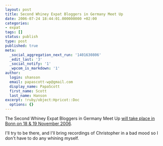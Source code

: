 ```yaml
---
layout: post
title: Second Whiney Expat Bloggers in Germany Meet Up
date: 2006-07-24 18:44:01.000000000 +02:00
categories:
- expat
tags: []
status: publish
type: post
published: true
meta:
  _social_aggregation_next_run: '1401630806'
  _edit_last: '3'
  _social_notify: '1'
  _wpcom_is_markdown: '1'
author:
  login: shanson
  email: papascott-wp@gmail.com
  display_name: PapaScott
  first_name: Scott
  last_name: Hanson
excerpt: !ruby/object:Hpricot::Doc
  options: {}
---
```

<p>The Second Whiney Expat Bloggers in Germany Meet Up <a href="http://www.jbittner.com/germany/2006/07/second-whiney-expat-bloggers-in.html">will take place in Bonn on 18 &amp; 19 November 2006</a>.</p>
<p>I'll try to be there, and I'll bring recordings of Christopher in a bad mood so I don't have to do any whining myself.</p>
